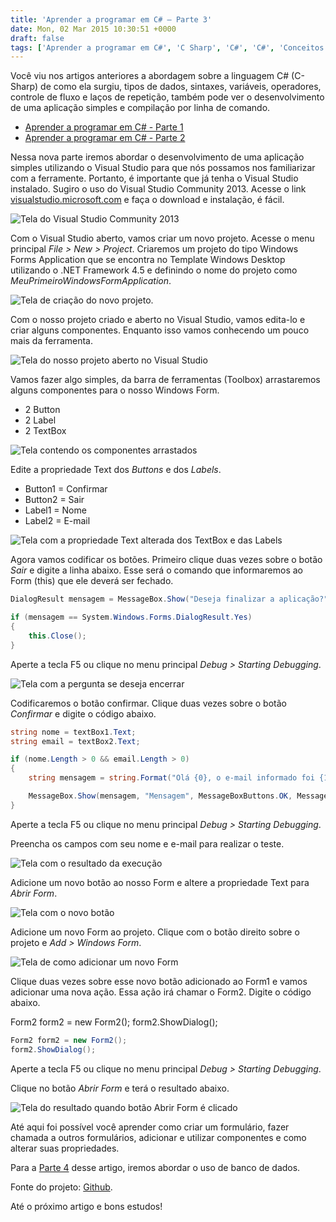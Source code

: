 ```yaml
---
title: 'Aprender a programar em C# – Parte 3'
date: Mon, 02 Mar 2015 10:30:51 +0000
draft: false
tags: ['Aprender a programar em C#', 'C Sharp', 'C#', 'C#', 'Conceitos básicos', 'Iniciante', 'Visual Studio']
---
```


Você viu nos artigos anteriores a abordagem sobre a linguagem C# (C-Sharp) de como ela surgiu, tipos de dados, sintaxes, variáveis, operadores, controle de fluxo e laços de repetição, também pode ver o desenvolvimento de uma aplicação simples e compilação por linha de comando.

* [Aprender a programar em C# - Parte 1](/aprender-a-programar-em-csharp-parte-1)
* [Aprender a programar em C# - Parte 2](/aprender-a-programar-em-csharp-parte-2)

Nessa nova parte iremos abordar o desenvolvimento de uma aplicação simples utilizando o Visual Studio para que nós possamos nos familiarizar com a ferramente. Portanto, é importante que já tenha o Visual Studio instalado. Sugiro o uso do Visual Studio Community 2013. Acesse o link [visualstudio.microsoft.com](visualstudio.microsoft.com/) e faça o download e instalação, é fácil.

![Tela do Visual Studio Community 2013](https://raphaelcardoso.com.br/wp-content/uploads/2015/02/aprender_a_programar_em_csharp_3_1.png) 

Com o Visual Studio aberto, vamos criar um novo projeto. Acesse o menu principal _File > New > Project_. Criaremos um projeto do tipo Windows Forms Application que se encontra no Template Windows Desktop utilizando o .NET Framework 4.5 e definindo o nome do projeto como _MeuPrimeiroWindowsFormApplication_.

![Tela de criação do novo projeto.](https://raphaelcardoso.com.br/wp-content/uploads/2015/02/aprender_a_programar_em_csharp_3_2.png)

Com o nosso projeto criado e aberto no Visual Studio, vamos edita-lo e criar alguns componentes. Enquanto isso vamos conhecendo um pouco mais da ferramenta.

![Tela do nosso projeto aberto no Visual Studio](https://raphaelcardoso.com.br/wp-content/uploads/2015/02/aprender_a_programar_em_csharp_3_3.png)

Vamos fazer algo simples, da barra de ferramentas (Toolbox) arrastaremos alguns componentes para o nosso Windows Form.

* 2 Button
* 2 Label
* 2 TextBox

![Tela contendo os componentes arrastados](https://raphaelcardoso.com.br/wp-content/uploads/2015/02/aprender_a_programar_em_csharp_3_4.png)

Edite a propriedade Text dos _Buttons_ e dos _Labels_.

* Button1 = Confirmar
* Button2 = Sair
* Label1 = Nome
* Label2 = E-mail

![Tela com a propriedade Text alterada dos TextBox e das Labels](https://raphaelcardoso.com.br/wp-content/uploads/2015/02/aprender_a_programar_em_csharp_3_5.png)

Agora vamos codificar os botões. Primeiro clique duas vezes sobre o botão _Sair_ e digite a linha abaixo. Esse será o comando que informaremos ao Form (this) que ele deverá ser fechado.

```csharp
DialogResult mensagem = MessageBox.Show("Deseja finalizar a aplicação?", "Encerrar", MessageBoxButtons.YesNo, MessageBoxIcon.Question, MessageBoxDefaultButton.Button2);

if (mensagem == System.Windows.Forms.DialogResult.Yes)
{
    this.Close();
}
```

Aperte a tecla F5 ou clique no menu principal _Debug > Starting Debugging_.

![Tela com a pergunta se deseja encerrar](https://raphaelcardoso.com.br/wp-content/uploads/2015/02/aprender_a_programar_em_csharp_3_6.png)

Codificaremos o botão confirmar. Clique duas vezes sobre o botão _Confirmar_ e digite o código abaixo.

```csharp
string nome = textBox1.Text;
string email = textBox2.Text;

if (nome.Length > 0 && email.Length > 0)
{
    string mensagem = string.Format("Olá {0}, o e-mail informado foi {1}", nome, email);

    MessageBox.Show(mensagem, "Mensagem", MessageBoxButtons.OK, MessageBoxIcon.Information, MessageBoxDefaultButton.Button1);
}
```

Aperte a tecla F5 ou clique no menu principal _Debug > Starting Debugging_.

Preencha os campos com seu nome e e-mail para realizar o teste.

![Tela com o resultado da execução](https://raphaelcardoso.com.br/wp-content/uploads/2015/02/aprender_a_programar_em_csharp_3_7.png)

Adicione um novo botão ao nosso Form e altere a propriedade Text para _Abrir Form_.

![Tela com o novo botão](https://raphaelcardoso.com.br/wp-content/uploads/2015/02/aprender_a_programar_em_csharp_3_8.png)

Adicione um novo Form ao projeto. Clique com o botão direito sobre o projeto e _Add > Windows Form_.

![Tela de como adicionar um novo Form](https://raphaelcardoso.com.br/wp-content/uploads/2015/02/aprender_a_programar_em_csharp_3_9.png)

Clique duas vezes sobre esse novo botão adicionado ao Form1 e vamos adicionar uma nova ação. Essa ação irá chamar o Form2. Digite o código abaixo.

Form2 form2 = new Form2(); form2.ShowDialog(); 

```csharp
Form2 form2 = new Form2();
form2.ShowDialog();
```

Aperte a tecla F5 ou clique no menu principal _Debug > Starting Debugging_.

Clique no botão _Abrir Form_ e terá o resultado abaixo.

![Tela do resultado quando botão Abrir Form é clicado](https://raphaelcardoso.com.br/wp-content/uploads/2015/03/aprender_a_programar_em_csharp_3_10.png)

Até aqui foi possível você aprender como criar um formulário, fazer chamada a outros formulários, adicionar e utilizar componentes e como alterar suas propriedades.

Para a [Parte 4](/aprender-a-programar-em-csharp-parte-4) desse artigo, iremos abordar o uso de banco de dados.

Fonte do projeto: [Github](https://github.com/csharpbrasil/aprender_programar_csharp_parte3).

Até o próximo artigo e bons estudos!